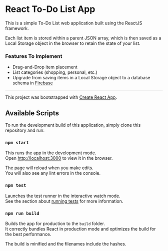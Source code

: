 # React To-Do List App

This is a simple To-Do List web application built using the ReactJS framework.

Each list item is stored within a parent JSON array, which is then saved as a Local Storage object in the browser to retain the state of your list.

### Features To Implement

* Drag-and-Drop item placement
* List categories (shopping, personal, etc.)
* Upgrade from saving items in a Local Storage object to a database schema in [Firebase](https://firebase.google.com)

---

This project was bootstrapped with [Create React App](https://github.com/facebook/create-react-app).

## Available Scripts

To run the development build of this application, simply clone this repository and run:

### `npm start`

This runs the app in the development mode.<br>
Open [http://localhost:3000](http://localhost:3000) to view it in the browser.

The page will reload when you make edits.<br>
You will also see any lint errors in the console.

### `npm test`

Launches the test runner in the interactive watch mode.<br>
See the section about [running tests](https://facebook.github.io/create-react-app/docs/running-tests) for more information.

### `npm run build`

Builds the app for production to the `build` folder.<br>
It correctly bundles React in production mode and optimizes the build for the best performance.

The build is minified and the filenames include the hashes.